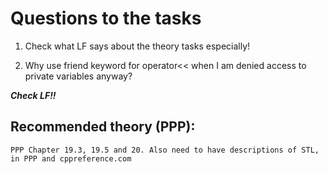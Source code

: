 # Questions to the tasks

1. Check what LF says about the theory tasks especially!

2. Why use friend keyword for operator<< when I am denied access to private variables anyway?

***Check LF!!*** 

## Recommended theory (PPP):
```
PPP Chapter 19.3, 19.5 and 20. Also need to have descriptions of STL, in PPP and cppreference.com
